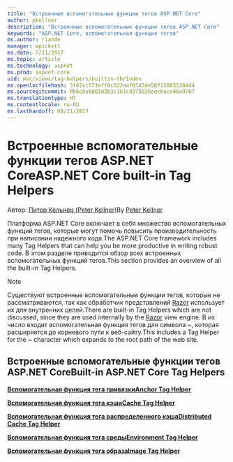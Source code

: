 ```yaml
---
title: "Встроенные вспомогательные функции тегов ASP.NET Core"
author: pkellner
description: "Встроенные вспомогательные функции тегов ASP.NET Core"
keywords: "ASP.NET Core, вспомогательная функция тегов"
ms.author: riande
manager: wpickett
ms.date: 7/11/2017
ms.topic: article
ms.technology: aspnet
ms.prod: aspnet-core
uid: mvc/views/tag-helpers/builtin-th/Index
ms.openlocfilehash: 3f47cc571eff0c522aaf6543de58f158835384d4
ms.sourcegitcommit: 0b6c8e6d81d2b3c161cd375036eecbace46a9707
ms.translationtype: HT
ms.contentlocale: ru-RU
ms.lasthandoff: 08/11/2017
---
```

# <a name="aspnet-core-built-in-tag-helpers"></a><span data-ttu-id="4c74f-104">Встроенные вспомогательные функции тегов ASP.NET Core</span><span class="sxs-lookup"><span data-stu-id="4c74f-104">ASP.NET Core built-in Tag Helpers</span></span>

<span data-ttu-id="4c74f-105">Автор: [Питер Кельнер (Peter Kellner)](http://peterkellner.net)</span><span class="sxs-lookup"><span data-stu-id="4c74f-105">By [Peter Kellner](http://peterkellner.net)</span></span> 

<span data-ttu-id="4c74f-106">Платформа ASP.NET Core включает в себя множество вспомогательных функций тегов, которые могут помочь повысить производительность при написании надежного кода.</span><span class="sxs-lookup"><span data-stu-id="4c74f-106">The ASP.NET Core framework includes many Tag Helpers that can help you be more productive in writing robust code.</span></span> <span data-ttu-id="4c74f-107">В этом разделе приводится обзор всех встроенных вспомогательных функций тегов.</span><span class="sxs-lookup"><span data-stu-id="4c74f-107">This section provides an overview of all the built-in Tag Helpers.</span></span>

> [!NOTE]
> <span data-ttu-id="4c74f-108">Существуют встроенные вспомогательные функции тегов, которые не рассматриваются, так как обработчик представлений [Razor](xref:mvc/views/razor) использует их для внутренних целей.</span><span class="sxs-lookup"><span data-stu-id="4c74f-108">There are built-in Tag Helpers which are not discussed, since they are used internally by the [Razor](xref:mvc/views/razor) view engine.</span></span> <span data-ttu-id="4c74f-109">В их число входит вспомогательная функция тегов для символа ~, которая расширяется до корневого пути к веб-сайту.</span><span class="sxs-lookup"><span data-stu-id="4c74f-109">This includes a Tag Helper for the ~ character which expands to the root path of the web site.</span></span>

## <a name="built-in-aspnet-core-tag-helpers"></a><span data-ttu-id="4c74f-110">Встроенные вспомогательные функции тегов ASP.NET Core</span><span class="sxs-lookup"><span data-stu-id="4c74f-110">Built-in ASP.NET Core Tag Helpers</span></span>

<span data-ttu-id="4c74f-111">**[Вспомогательная функция тега привязки](xref:mvc/views/tag-helpers/builtin-th/AnchorTagHelper)**</span><span class="sxs-lookup"><span data-stu-id="4c74f-111">**[Anchor Tag Helper](xref:mvc/views/tag-helpers/builtin-th/AnchorTagHelper)**</span></span>

<span data-ttu-id="4c74f-112">**[Вспомогательная функция тега кэша](xref:mvc/views/tag-helpers/builtin-th/CacheTagHelper)**</span><span class="sxs-lookup"><span data-stu-id="4c74f-112">**[Cache Tag Helper](xref:mvc/views/tag-helpers/builtin-th/CacheTagHelper)**</span></span>

<span data-ttu-id="4c74f-113">**[Вспомогательная функция тега распределенного кэша](xref:mvc/views/tag-helpers/builtin-th/DistributedCacheTagHelper)**</span><span class="sxs-lookup"><span data-stu-id="4c74f-113">**[Distributed Cache Tag Helper](xref:mvc/views/tag-helpers/builtin-th/DistributedCacheTagHelper)**</span></span>

<span data-ttu-id="4c74f-114">**[Вспомогательная функция тега среды](xref:mvc/views/tag-helpers/builtin-th/EnvironmentTagHelper)**</span><span class="sxs-lookup"><span data-stu-id="4c74f-114">**[Environment Tag Helper](xref:mvc/views/tag-helpers/builtin-th/EnvironmentTagHelper)**</span></span>

[comment]: **[FormActionTagHelper](xref:mvc/views/tag-helpers/builtin-th/FormActionTagHelper)**

[comment]: **[FormTagTagHelper](xref:mvc/views/tag-helpers/builtin-th/FormTagHelper)**

<span data-ttu-id="4c74f-115">**[Вспомогательная функция тега образа](xref:mvc/views/tag-helpers/builtin-th/ImageTagHelper)**</span><span class="sxs-lookup"><span data-stu-id="4c74f-115">**[Image Tag Helper](xref:mvc/views/tag-helpers/builtin-th/ImageTagHelper)**</span></span>

[comment]: **[InputTagHelper](xref:mvc/views/tag-helpers/builtin-th/InputTagHelper)**

[comment]: **[LabelTagHelper](xref:mvc/views/tag-helpers/builtin-th/LabelTagHelper)**

[comment]: **[LinkTagHelper](xref:mvc/views/tag-helpers/builtin-th/LinkTagHelper)**

[comment]: **[OptionTagHelper](xref:mvc/views/tag-helpers/builtin-th/OptionTagHelper)**

[comment]: **[ScriptTagHelper](xref:mvc/views/tag-helpers/builtin-th/ScriptTagTagHelper)**

[comment]: **[SelectTagHelper](xref:mvc/views/tag-helpers/builtin-th/SelectTagTagHelper)**

[comment]: **[TextAreaTagHelper](xref:mvc/views/tag-helpers/builtin-th/TextAreaTagHelper)**

[comment]: **[ValidationMessageTagHelper](xref:mvc/views/tag-helpers/builtin-th/ValidationMessageTagHelper)**

[comment]: **[ValidationSummaryTagHelper](xref:mvc/views/tag-helpers/builtin-th/ValidationSummaryTagHelper)**  
  
  
<!--

## Additional Resources

REQUIRED These must be xref links, not relative, that is ../../
* [Client-Side Development](../../../client-side/index.md)

* [Tag Helpers](xref:mvc/views/tag-helpers/intro)
-->
